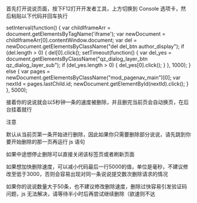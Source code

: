首先打开说说页面，按下F12打开开发者工具，上方切换到 Console 选项卡，然后粘贴以下代码并回车执行




setInterval(function() {
    var childIframeArr = document.getElementsByTagName('iframe');
    var newDocument = childIframeArr[0].contentWindow.document;
    var del = newDocument.getElementsByClassName("del del_btn author_display");
    if (del.length > 0) {
        del[0].click();
        setTimeout(function() {
            var del_yes = document.getElementsByClassName("qz_dialog_layer_btn qz_dialog_layer_sub");
            if (del_yes.length > 0) {
                del_yes[0].click();
            }
        }, 1000);
    } else {
        var pages = newDocument.getElementsByClassName("mod_pagenav_main")[0];
        var nextId = pages.lastChild.id;
        newDocument.getElementById(nextId).click();
    }
}, 5000);


接着你的说说就会以5秒钟一条的速度被删除，并且删完当前页会自动换页，在后台挂着就行



注意

默认从当前页第一条开始进行删除，因此如果你只需要删除部分说说，请先跳到你要开始删除的那一页再运行 js 语句

如果中途想停止删除可以直接关闭该标签页或者刷新页面

如果想加快删除速度，可以减小代码最后一行5000的值，单位是毫秒，不建议修改至低于3000，否则会容易出现对同一条说说提交数次删除请求的情况

如果你的说说数量大于50条，也不建议修改删除速度，删除过快容易引发验证码问题，js 无法解决，请等待半小时后再尝试继续删除（欲速则不达
